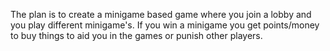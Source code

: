 The plan is to create a minigame based game where you join a lobby and you play different minigame's. If you win a minigame you get points/money to buy things to aid you in the games or punish other players.